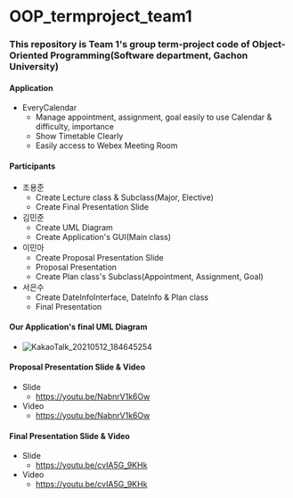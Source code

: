 # OOP_termproject_team1

### This repository is Team 1's group term-project code of Object-Oriented Programming(Software department, Gachon University)


#### Application

* EveryCalendar
  * Manage appointment, assignment, goal easily to use Calendar & difficulty, importance
  * Show Timetable Clearly
  * Easily access to Webex Meeting Room

#### Participants 

* 조용준
  * Create Lecture class & Subclass(Major, Elective)
  * Create Final Presentation Slide
* 김민준
  * Create UML Diagram
  * Create Application's GUI(Main class)
* 이민아
  * Create Proposal Presentation Slide
  * Proposal Presentation
  * Create Plan class's Subclass(Appointment, Assignment, Goal)
* 서은수
  * Create DateInfoInterface, DateInfo & Plan class
  * Final Presentation



#### Our Application's final UML Diagram
 * ![KakaoTalk_20210512_184645254](https://user-images.githubusercontent.com/59161563/120019899-f7e06a00-c023-11eb-86d0-0db20a463f7a.png)

#### Proposal Presentation Slide & Video

* Slide
  * https://youtu.be/NabnrV1k6Ow
* Video
  * https://youtu.be/NabnrV1k6Ow

#### Final Presentation Slide & Video

* Slide
  * https://youtu.be/cvIA5G_9KHk
* Video
  * https://youtu.be/cvIA5G_9KHk

